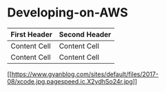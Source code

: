 # Developing-on-AWS

| First Header  | Second Header |
| ------------- | ------------- |
| Content Cell  | Content Cell  |
| Content Cell  | Content Cell  |

[[https://www.gyanblog.com/sites/default/files/2017-08/xcode.jpg.pagespeed.ic.X2ydhSo24r.jpg]]
